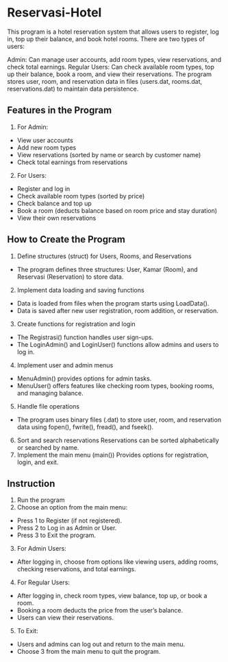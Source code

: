 # Reservasi-Hotel
This program is a hotel reservation system that allows users to register, log in, top up their balance, and book hotel rooms. There are two types of users:

Admin: Can manage user accounts, add room types, view reservations, and check total earnings.
Regular Users: Can check available room types, top up their balance, book a room, and view their reservations.
The program stores user, room, and reservation data in files (users.dat, rooms.dat, reservations.dat) to maintain data persistence.

## Features in the Program
1. For Admin:
- View user accounts
- Add new room types
- View reservations (sorted by name or search by customer name)
- Check total earnings from reservations

2. For Users:
- Register and log in
- Check available room types (sorted by price)
- Check balance and top up
- Book a room (deducts balance based on room price and stay duration)
- View their own reservations

## How to Create the Program
1. Define structures (struct) for Users, Rooms, and Reservations
- The program defines three structures: User, Kamar (Room), and Reservasi (Reservation) to store data.
2. Implement data loading and saving functions
- Data is loaded from files when the program starts using LoadData().
- Data is saved after new user registration, room addition, or reservation.
3. Create functions for registration and login
- The Registrasi() function handles user sign-ups.
- The LoginAdmin() and LoginUser() functions allow admins and users to log in.
4. Implement user and admin menus
- MenuAdmin() provides options for admin tasks.
- MenuUser() offers features like checking room types, booking rooms, and managing balance.
5. Handle file operations
- The program uses binary files (.dat) to store user, room, and reservation data using fopen(), fwrite(), fread(), and fseek().
6. Sort and search reservations
Reservations can be sorted alphabetically or searched by name.
7. Implement the main menu (main())
Provides options for registration, login, and exit.

## Instruction
1. Run the program
2. Choose an option from the main menu:
- Press 1 to Register (if not registered).
- Press 2 to Log in as Admin or User.
- Press 3 to Exit the program.
3. For Admin Users:
- After logging in, choose from options like viewing users, adding rooms, checking reservations, and total earnings.
4. For Regular Users:
- After logging in, check room types, view balance, top up, or book a room.
- Booking a room deducts the price from the user’s balance.
- Users can view their reservations.
5. To Exit:
- Users and admins can log out and return to the main menu.
- Choose 3 from the main menu to quit the program.